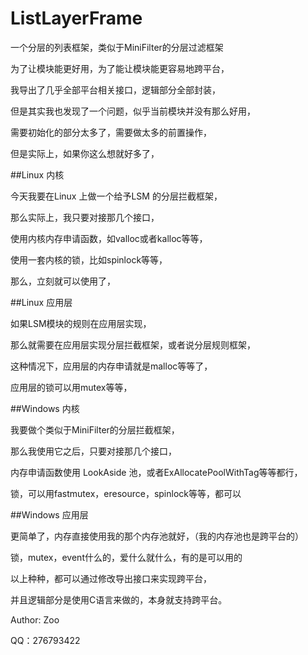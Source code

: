 # ListLayerFrame
一个分层的列表框架，类似于MiniFilter的分层过滤框架


为了让模块能更好用，为了能让模块能更容易地跨平台，

我导出了几乎全部平台相关接口，逻辑部分全部封装，

但是其实我也发现了一个问题，似乎当前模块并没有那么好用，

需要初始化的部分太多了，需要做太多的前置操作，

但是实际上，如果你这么想就好多了，

##Linux 内核

今天我要在Linux 上做一个给予LSM 的分层拦截框架，

那么实际上，我只要对接那几个接口，

使用内核内存申请函数，如valloc或者kalloc等等，

使用一套内核的锁，比如spinlock等等，

那么，立刻就可以使用了，

##Linux 应用层

如果LSM模块的规则在应用层实现，

那么就需要在应用层实现分层拦截框架，或者说分层规则框架，

这种情况下，应用层的内存申请就是malloc等等了，

应用层的锁可以用mutex等等，

##Windows 内核

我要做个类似于MiniFilter的分层拦截框架，

那么我使用它之后，只要对接那几个接口，

内存申请函数使用 LookAside 池，或者ExAllocatePoolWithTag等等都行，

锁，可以用fastmutex，eresource，spinlock等等，都可以

##Windows 应用层

更简单了，内存直接使用我的那个内存池就好，（我的内存池也是跨平台的）

锁，mutex，event什么的，爱什么就什么，有的是可以用的



以上种种，都可以通过修改导出接口来实现跨平台，

并且逻辑部分是使用C语言来做的，本身就支持跨平台。





Author: Zoo

QQ：276793422

